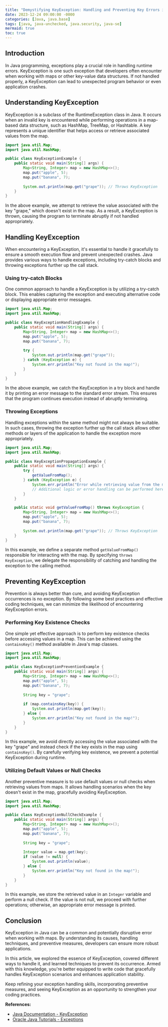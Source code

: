 ```yaml
---
title: "Demystifying KeyException: Handling and Preventing Key Errors in Java"
date: 2023-12-24 09:00:00 -0000
categories: [Java, java.base]
tags: [java, java-unchecked, java.security, java-se]
mermaid: true
toc: true
---
```



## Introduction

In Java programming, exceptions play a crucial role in handling runtime errors. KeyException is one such exception that developers often encounter when working with maps or other key-value data structures. If not handled properly, a KeyException can lead to unexpected program behavior or even application crashes.

## Understanding KeyException

KeyException is a subclass of the RuntimeException class in Java. It occurs when an invalid key is encountered while performing operations in a map-based data structure, such as HashMap, TreeMap, or Hashtable. A key represents a unique identifier that helps access or retrieve associated values from the map.

```java
import java.util.Map;
import java.util.HashMap;

public class KeyExceptionExample {
    public static void main(String[] args) {
        Map<String, Integer> map = new HashMap<>();
        map.put("apple", 5);
        map.put("banana", 7);
        
        System.out.println(map.get("grape")); // Throws KeyException
    }
}
```

In the above example, we attempt to retrieve the value associated with the key "grape," which doesn't exist in the map. As a result, a KeyException is thrown, causing the program to terminate abruptly if not handled appropriately.

## Handling KeyException

When encountering a KeyException, it's essential to handle it gracefully to ensure a smooth execution flow and prevent unexpected crashes. Java provides various ways to handle exceptions, including try-catch blocks and throwing exceptions further up the call stack.

### Using try-catch Blocks

One common approach to handle a KeyException is by utilizing a try-catch block. This enables capturing the exception and executing alternative code or displaying appropriate error messages.

```java
import java.util.Map;
import java.util.HashMap;

public class KeyExceptionHandlingExample {
    public static void main(String[] args) {
        Map<String, Integer> map = new HashMap<>();
        map.put("apple", 5);
        map.put("banana", 7);
        
        try {
            System.out.println(map.get("grape"));
        } catch (KeyException e) {
            System.err.println("Key not found in the map!");
        }
    }
}
```

In the above example, we catch the KeyException in a try block and handle it by printing an error message to the standard error stream. This ensures that the program continues execution instead of abruptly terminating.

### Throwing Exceptions

Handling exceptions within the same method might not always be suitable. In such cases, throwing the exception further up the call stack allows other methods or layers of the application to handle the exception more appropriately.

```java
import java.util.Map;
import java.util.HashMap;

public class KeyExceptionPropagationExample {
    public static void main(String[] args) {
        try {
            getValueFromMap();
        } catch (KeyException e) {
            System.err.println("Error while retrieving value from the map!");
            // Additional logic or error handling can be performed here
        }
    }

    public static void getValueFromMap() throws KeyException {
        Map<String, Integer> map = new HashMap<>();
        map.put("apple", 5);
        map.put("banana", 7);
        
        System.out.println(map.get("grape")); // Throws KeyException
    }
}
```

In this example, we define a separate method `getValueFromMap()` responsible for interacting with the map. By specifying `throws KeyException`, we delegate the responsibility of catching and handling the exception to the calling method.

## Preventing KeyException

Prevention is always better than cure, and avoiding KeyException occurrences is no exception. By following some best practices and effective coding techniques, we can minimize the likelihood of encountering KeyException errors.

### Performing Key Existence Checks

One simple yet effective approach is to perform key existence checks before accessing values in a map. This can be achieved using the `containsKey()` method available in Java's map classes.

```java
import java.util.Map;
import java.util.HashMap;

public class KeyExceptionPreventionExample {
    public static void main(String[] args) {
        Map<String, Integer> map = new HashMap<>();
        map.put("apple", 5);
        map.put("banana", 7);
        
        String key = "grape";
        
        if (map.containsKey(key)) {
            System.out.println(map.get(key));
        } else {
            System.err.println("Key not found in the map!");
        }
    }
}
```

In this example, we avoid directly accessing the value associated with the key "grape" and instead check if the key exists in the map using `containsKey()`. By carefully verifying key existence, we prevent a potential KeyException during runtime.

### Utilizing Default Values or Null Checks

Another preventive measure is to use default values or null checks when retrieving values from maps. It allows handling scenarios when the key doesn't exist in the map, gracefully avoiding KeyException.

```java
import java.util.Map;
import java.util.HashMap;

public class KeyExceptionNullCheckExample {
    public static void main(String[] args) {
        Map<String, Integer> map = new HashMap<>();
        map.put("apple", 5);
        map.put("banana", 7);
        
        String key = "grape";
        
        Integer value = map.get(key);
        if (value != null) {
            System.out.println(value);
        } else {
            System.err.println("Key not found in the map!");
        }
    }
}
```

In this example, we store the retrieved value in an `Integer` variable and perform a null check. If the value is not null, we proceed with further operations; otherwise, an appropriate error message is printed.

## Conclusion

KeyException in Java can be a common and potentially disruptive error when working with maps. By understanding its causes, handling techniques, and preventive measures, developers can ensure more robust applications.

In this article, we explored the essence of KeyException, covered different ways to handle it, and learned techniques to prevent its occurrence. Armed with this knowledge, you're better equipped to write code that gracefully handles KeyException scenarios and enhances application stability.

Keep refining your exception handling skills, incorporating preventive measures, and seeing KeyException as an opportunity to strengthen your coding practices.

**References:**

- [Java Documentation - KeyException](https://docs.oracle.com/javase/10/docs/api/java/util/KeyException.html)
- [Oracle Java Tutorials - Exceptions](https://docs.oracle.com/javase/tutorial/essential/exceptions/index.html)
